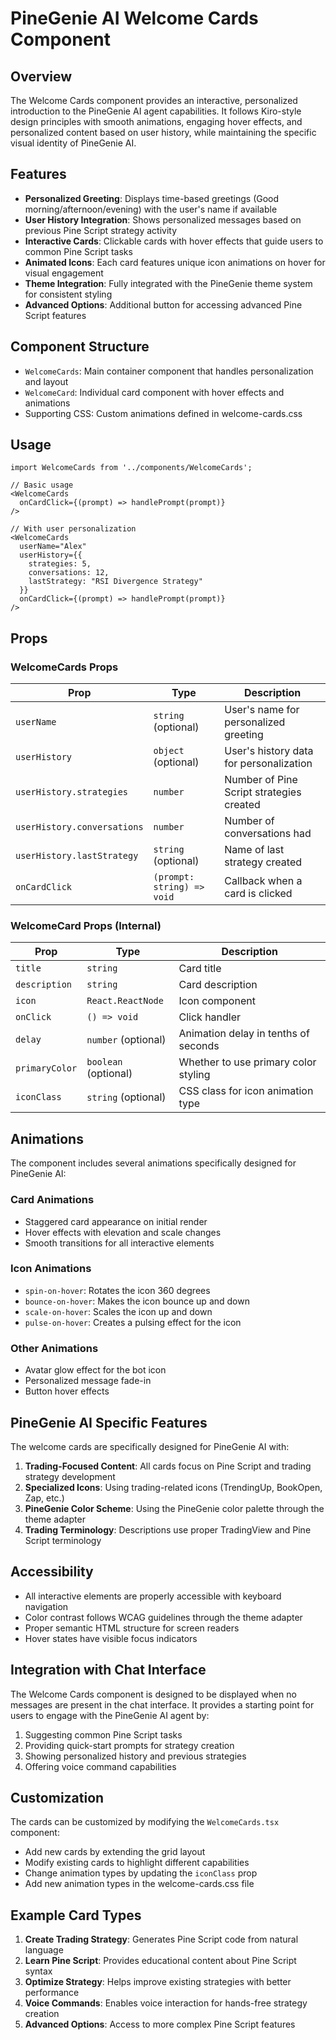 # PineGenie AI Welcome Cards Component

## Overview

The Welcome Cards component provides an interactive, personalized introduction to the PineGenie AI agent capabilities. It follows Kiro-style design principles with smooth animations, engaging hover effects, and personalized content based on user history, while maintaining the specific visual identity of PineGenie AI.

## Features

- **Personalized Greeting**: Displays time-based greetings (Good morning/afternoon/evening) with the user's name if available
- **User History Integration**: Shows personalized messages based on previous Pine Script strategy activity
- **Interactive Cards**: Clickable cards with hover effects that guide users to common Pine Script tasks
- **Animated Icons**: Each card features unique icon animations on hover for visual engagement
- **Theme Integration**: Fully integrated with the PineGenie theme system for consistent styling
- **Advanced Options**: Additional button for accessing advanced Pine Script features

## Component Structure

- `WelcomeCards`: Main container component that handles personalization and layout
- `WelcomeCard`: Individual card component with hover effects and animations
- Supporting CSS: Custom animations defined in welcome-cards.css

## Usage

```tsx
import WelcomeCards from '../components/WelcomeCards';

// Basic usage
<WelcomeCards 
  onCardClick={(prompt) => handlePrompt(prompt)}
/>

// With user personalization
<WelcomeCards 
  userName="Alex"
  userHistory={{
    strategies: 5,
    conversations: 12,
    lastStrategy: "RSI Divergence Strategy"
  }}
  onCardClick={(prompt) => handlePrompt(prompt)}
/>
```

## Props

### WelcomeCards Props

| Prop | Type | Description |
|------|------|-------------|
| `userName` | `string` (optional) | User's name for personalized greeting |
| `userHistory` | `object` (optional) | User's history data for personalization |
| `userHistory.strategies` | `number` | Number of Pine Script strategies created |
| `userHistory.conversations` | `number` | Number of conversations had |
| `userHistory.lastStrategy` | `string` (optional) | Name of last strategy created |
| `onCardClick` | `(prompt: string) => void` | Callback when a card is clicked |

### WelcomeCard Props (Internal)

| Prop | Type | Description |
|------|------|-------------|
| `title` | `string` | Card title |
| `description` | `string` | Card description |
| `icon` | `React.ReactNode` | Icon component |
| `onClick` | `() => void` | Click handler |
| `delay` | `number` (optional) | Animation delay in tenths of seconds |
| `primaryColor` | `boolean` (optional) | Whether to use primary color styling |
| `iconClass` | `string` (optional) | CSS class for icon animation type |

## Animations

The component includes several animations specifically designed for PineGenie AI:

### Card Animations
- Staggered card appearance on initial render
- Hover effects with elevation and scale changes
- Smooth transitions for all interactive elements

### Icon Animations
- `spin-on-hover`: Rotates the icon 360 degrees
- `bounce-on-hover`: Makes the icon bounce up and down
- `scale-on-hover`: Scales the icon up and down
- `pulse-on-hover`: Creates a pulsing effect for the icon

### Other Animations
- Avatar glow effect for the bot icon
- Personalized message fade-in
- Button hover effects

## PineGenie AI Specific Features

The welcome cards are specifically designed for PineGenie AI with:

1. **Trading-Focused Content**: All cards focus on Pine Script and trading strategy development
2. **Specialized Icons**: Using trading-related icons (TrendingUp, BookOpen, Zap, etc.)
3. **PineGenie Color Scheme**: Using the PineGenie color palette through the theme adapter
4. **Trading Terminology**: Descriptions use proper TradingView and Pine Script terminology

## Accessibility

- All interactive elements are properly accessible with keyboard navigation
- Color contrast follows WCAG guidelines through the theme adapter
- Proper semantic HTML structure for screen readers
- Hover states have visible focus indicators

## Integration with Chat Interface

The Welcome Cards component is designed to be displayed when no messages are present in the chat interface. It provides a starting point for users to engage with the PineGenie AI agent by:

1. Suggesting common Pine Script tasks
2. Providing quick-start prompts for strategy creation
3. Showing personalized history and previous strategies
4. Offering voice command capabilities

## Customization

The cards can be customized by modifying the `WelcomeCards.tsx` component:

- Add new cards by extending the grid layout
- Modify existing cards to highlight different capabilities
- Change animation types by updating the `iconClass` prop
- Add new animation types in the welcome-cards.css file

## Example Card Types

1. **Create Trading Strategy**: Generates Pine Script code from natural language
2. **Learn Pine Script**: Provides educational content about Pine Script syntax
3. **Optimize Strategy**: Helps improve existing strategies with better performance
4. **Voice Commands**: Enables voice interaction for hands-free strategy creation
5. **Advanced Options**: Access to more complex Pine Script features